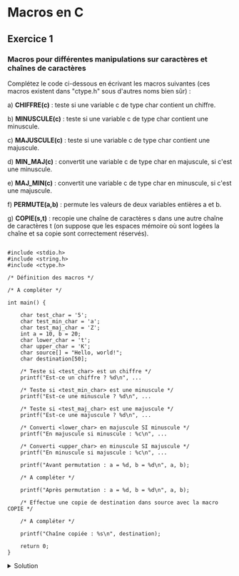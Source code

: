# Macros en C

## Exercice 1

### Macros pour différentes manipulations sur caractères et chaînes de caractères

Complétez le code ci-dessous en écrivant les macros suivantes (ces macros
existent dans "ctype.h" sous d'autres noms bien sûr) :

a) **CHIFFRE(c)** : teste si une variable c de type char contient un chiffre.

b) **MINUSCULE(c)** : teste si une variable c de type char contient une minuscule.

c) **MAJUSCULE(c)** : teste si une variable c de type char contient une majuscule.

d) **MIN_MAJ(c)** : convertit une variable c de type char en majuscule, si c'est une minuscule.

e) **MAJ_MIN(c)** : convertit une variable c de type char en minuscule, si c'est une majuscule.

f) **PERMUTE(a,b)** : permute les valeurs de deux variables entières a et b.

g) **COPIE(s,t)** : recopie une chaîne de caractères s dans une autre chaîne de caractères t (on suppose que les espaces mémoire où sont logées la chaîne et sa copie sont correctement réservés).

~~~

#include <stdio.h>
#include <string.h>
#include <ctype.h>

/* Définition des macros */

/* A compléter */

int main() {

    char test_char = '5';
    char test_min_char = 'a';
    char test_maj_char = 'Z';
    int a = 10, b = 20;
    char lower_char = 't';
    char upper_char = 'K';
    char source[] = "Hello, world!";
    char destination[50];

    /* Teste si <test_char> est un chiffre */
    printf("Est-ce un chiffre ? %d\n", ...

    /* Teste si <test_min_char> est une minuscule */
    printf("Est-ce une minuscule ? %d\n", ...

    /* Teste si <test_maj_char> est une majuscule */
    printf("Est-ce une majuscule ? %d\n", ...

    /* Converti <lower_char> en majuscule SI minuscule */
    printf("En majuscule si minuscule : %c\n", ...

    /* Converti <upper_char> en minuscule SI majuscule */
    printf("En minuscule si majuscule : %c\n", ...

    printf("Avant permutation : a = %d, b = %d\n", a, b);

    /* A compléter */

    printf("Après permutation : a = %d, b = %d\n", a, b);

    /* Effectue une copie de destination dans source avec la macro COPIE */

    /* A compléter */

    printf("Chaîne copiée : %s\n", destination);

    return 0;
}

~~~

<details>
<summary>Solution</summary>

~~~
 
#include <stdio.h>
#include <string.h>
#include <ctype.h>

/* Définition des macros */
#define CHIFFRE(c) (isdigit((unsigned char)(c)) != 0)

#define MINUSCULE(c) (islower((unsigned char)(c)) != 0)

#define MAJUSCULE(c) (isupper((unsigned char)(c)) != 0)

#define MIN_MAJ(c) (MINUSCULE(c) ? toupper((unsigned char)(c)) : (c))

#define MAJ_MIN(c) (MAJUSCULE(c) ? tolower((unsigned char)(c)) : (c))

#define PERMUTE(a, b) \
    do { \
        typeof(a) _temp = (a); \
        (a) = (b); \
        (b) = _temp; \
    } while (0)


#define COPIE(s, t) \
    do { \
        strcpy((t), (s)); \
    } while (0)

int main() {

    char test_char = '5';
    char test_min_char = 'a';
    char test_maj_char = 'Z';
    int a = 10, b = 20;
    char lower_char = 't';
    char upper_char = 'K';
    char source[] = "Hello, world!";
    char destination[50];

    /* Teste si <test_char> est un chiffre */
    printf("Est-ce un chiffre ? %d\n", CHIFFRE(test_char));

    /* Teste si <test_min_char> est une minuscule */
    printf("Est-ce une minuscule ? %d\n", MINUSCULE(test_min_char));

    /* Teste si <test_maj_char> est une majuscule */
    printf("Est-ce une majuscule ? %d\n", MAJUSCULE(test_maj_char));

    /* Converti <lower_char> en majuscule SI minuscule */
    printf("En majuscule si minuscule : %c\n", MIN_MAJ(lower_char));

    /* Converti <upper_char> en minuscule SI majuscule */
    printf("En minuscule si majuscule : %c\n", MAJ_MIN(upper_char));

    printf("Avant permutation : a = %d, b = %d\n", a, b);

    PERMUTE(a, b);

    printf("Après permutation : a = %d, b = %d\n", a, b);
    /* Effectue une copie de destination dans source avec la macro COPIE */

    COPIE(source, destination);

    printf("Chaîne copiée : %s\n", destination);

    return 0;
}

~~~

</details>
